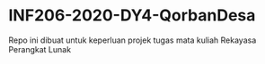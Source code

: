 # INF206-2020-DY4-QorbanDesa
Repo ini dibuat untuk keperluan projek tugas mata kuliah Rekayasa Perangkat Lunak
